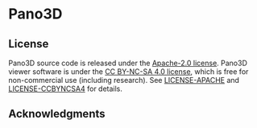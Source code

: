 # Pano3D

## License
Pano3D source code is released under the [Apache-2.0 license](http://www.apache.org/licenses/). 
Pano3D viewer software is under the [CC BY-NC-SA 4.0 license](https://creativecommons.org/licenses/by-nc-sa/4.0/), which is free for non-commercial use (including research).
See [LICENSE-APACHE](./LICENSE-APACHE) and [LICENSE-CCBYNCSA4](./LICENSE-CCBYNCSA4) for details.

## Acknowledgments